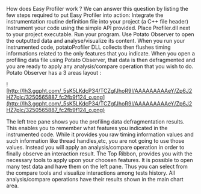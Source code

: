How does Easy Profiler work ?
We can answer this question by listing the few steps required to put Easy Profiler into action:
Integrate the instrumentation routine definition file into your project (a C++ file header)
Instrument your code using the simple API provided.
Place Profiler.dll next to your project executable.
Run your program.
Use Potato Observer to open the outputted data and analyse/visualize its content.
When you run your instrumented code, potatoProfiler DLL collects then flushes timing informations related to the only features that you indicate. When you open a profiling data file using Potato Observer, that data is then defragmented and you are ready to apply any analysis/compare operation that you wish to do.
Potato Observer has a 3 areas layout :

![http://lh3.ggpht.com/_5sK5LKdcP34/TCZgfJhoR9I/AAAAAAAAAeY/Zp6J2HZ7plc/3250565887_fc2fb9f124_o.png](http://lh3.ggpht.com/_5sK5LKdcP34/TCZgfJhoR9I/AAAAAAAAAeY/Zp6J2HZ7plc/3250565887_fc2fb9f124_o.png)

The left tree pane shows you the profiling data defragmentation results. This enables you to remember what features you indicated in the instrumented code. While it provides you raw timing information values and such information like thread handles,etc, you are not going to use those values. Instead you will apply an analysis/compare operation in order to finally observe an interaction result. The Top Ribbon, provides you with the necessary tools to apply upon your choosen features. It is possible to open many test data and have them on the left pane. Thus you can select from the compare tools and visualize interactions among tests history.
All analysis/compare operations have their results shown in the main chart area.